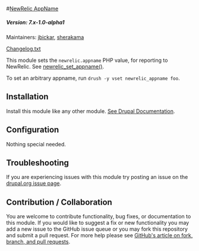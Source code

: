 #[NewRelic AppName](https://github.com/SU-SWS/newrelic_appname)
##### Version: 7.x-1.0-alpha1

Maintainers: [jbickar](https://github.com/jbickar), [sherakama](https://github.com/sherakama)

[Changelog.txt](CHANGELOG.txt)

This module sets the `newrelic.appname` PHP value, for reporting to NewRelic. See [newrelic_set_appname()](https://docs.newrelic.com/docs/agents/php-agent/configuration/php-agent-api#api-set-appname).

To set an arbitrary appname, run `drush -y vset newrelic_appname foo`.

Installation
---

Install this module like any other module. [See Drupal Documentation](https://drupal.org/documentation/install/modules-themes/modules-7).

Configuration
---

Nothing special needed.

Troubleshooting
---

If you are experiencing issues with this module try posting an issue on the [drupal.org issue page](https://www.drupal.org/node/add/project-issue/2827822).

Contribution / Collaboration
---

You are welcome to contribute functionality, bug fixes, or documentation to this module. If you would like to suggest a fix or new functionality you may add a new issue to the GitHub issue queue or you may fork this repository and submit a pull request. For more help please see [GitHub's article on fork, branch, and pull requests](https://help.github.com/articles/using-pull-requests).
